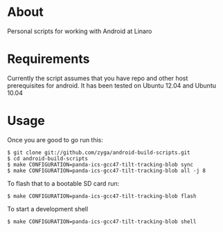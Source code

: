 About
=====

Personal scripts for working with Android at Linaro

Requirements
============

Currently the script assumes that you have repo and other host prerequisites
for android. It has been tested on Ubuntu 12.04 and Ubuntu 10.04

Usage
=====

Once you are good to go run this:

```
$ git clone git://github.com/zyga/android-build-scripts.git
$ cd android-build-scripts
$ make CONFIGURATION=panda-ics-gcc47-tilt-tracking-blob sync
$ make CONFIGURATION=panda-ics-gcc47-tilt-tracking-blob all -j 8
```

To flash that to a bootable SD card run:

```
$ make CONFIGURATION=panda-ics-gcc47-tilt-tracking-blob flash
```

To start a development shell

```
$ make CONFIGURATION=panda-ics-gcc47-tilt-tracking-blob shell
```
